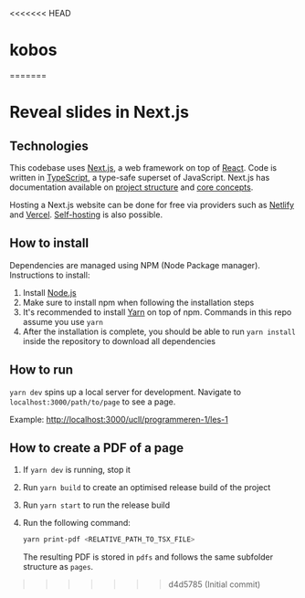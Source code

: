 <<<<<<< HEAD
# kobos
=======
# Reveal slides in Next.js

## Technologies

This codebase uses [Next.js](https://nextjs.org/), a web framework on top of [React]([https://](https://react.dev/)).
Code is written in [TypeScript](https://www.typescriptlang.org/), a type-safe superset of JavaScript.
Next.js has documentation available on [project structure](https://nextjs.org/docs/getting-started/project-structure) and [core concepts](https://nextjs.org/docs/pages/building-your-application).

Hosting a Next.js website can be done for free via providers such as [Netlify](https://netlify.app/) and [Vercel](https://vercel.com).
[Self-hosting](https://nextjs.org/docs/pages/building-your-application/deploying#self-hosting) is also possible.

## How to install

Dependencies are managed using NPM (Node Package manager).
Instructions to install:

1. Install [Node.js](https://nodejs.org/en/download/prebuilt-installer)
2. Make sure to install npm when following the installation steps
3. It's recommended to install [Yarn](https://yarnpkg.com/getting-started/install) on top of npm.
   Commands in this repo assume you use `yarn`
4. After the installation is complete, you should be able to run `yarn install` inside the repository to download all dependencies

## How to run

`yarn dev` spins up a local server for development.
Navigate to `localhost:3000/path/to/page` to see a page.

Example: <http://localhost:3000/ucll/programmeren-1/les-1>

## How to create a PDF of a page

1. If `yarn dev` is running, stop it
2. Run `yarn build` to create an optimised release build of the project
3. Run `yarn start` to run the release build
4. Run the following command:

    ```bash
    yarn print-pdf <RELATIVE_PATH_TO_TSX_FILE>
    ```

   The resulting PDF is stored in `pdfs` and follows the same subfolder structure
   as `pages`.
>>>>>>> d4d5785 (Initial commit)
